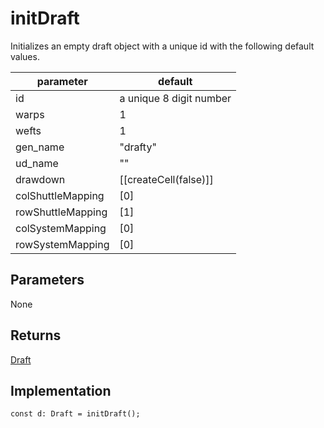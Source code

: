 # initDraft
Initializes an empty draft object with a unique id with the following default values.

| parameter      | default |
| -----------  |----------|
| id | a unique 8 digit number |
| warps  | 1 |
| wefts  | 1|
| gen_name | "drafty"|
| ud_name |  ""
| drawdown | [[createCell(false)]]
| colShuttleMapping | [0]
| rowShuttleMapping |  [1]
| colSystemMapping |  [0]
| rowSystemMapping | [0]



## Parameters
None

## Returns
[Draft](./draft.md)



## Implementation
```
const d: Draft = initDraft();
```

